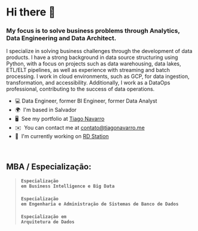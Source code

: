 
Hi there 👋
==============================

<!-- Senior Data Engineer
-------------------- -->
<!--## Data Engineer | Data Specialist | DataOps.-->

### My focus is to solve business problems through Analytics, Data Engineering and Data Architect.

I specialize in solving business challenges through the development of data products. I have a strong background in data source structuring using Python, with a focus on projects such as data warehousing, data lakes, ETL/ELT pipelines, as well as experience with streaming and batch processing. I work in cloud environments, such as GCP, for data ingestion, transformation, and accessibility. Additionally, I work as a DataOps professional, contributing to the success of data operations.

* 💻 Data Engineer, former BI Engineer, former Data Analyst
* 🌍  I'm based in Salvador
* 🖥️  See my portfolio at [Tiago Navarro](http://tiagonavarro.me)
* ✉️  You can contact me at [contato@tiagonavarro.me](mailto:contato@tiagonavarro.me)
* 🚀  I'm currently working on [RD Station](http://rdstation.com)
<br>

## MBA / Especialização:

> #### <code>Especialização em Business Intelligence e Big Data</code>
> #### <code>Especialização em Engenharia e Administração de Sistemas de Banco de Dados</code>
> #### <code>Especialização em Arquitetura de Dados</code>
<br>

